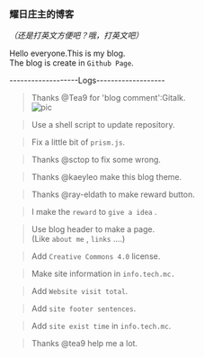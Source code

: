 ﻿### 耀日庄主的博客
*（还是打英文方便吧？哦，打英文吧）*  
  
Hello everyone.This is my blog.  
The blog is create in `Github Page`.  
  
-------------------Logs-------------------  
>Thanks @Tea9 for 'blog comment':Gitalk.  
![pic](https://github.com/tea9/tea9.github.io/raw/master/readme_img/comment.png)  
  
>Use a shell script to update repository.  
  
>Fix a little bit of `prism.js`.  
  
>Thanks @sctop to fix some wrong.  
  
>Thanks @kaeyleo make this blog theme.  
  
>Thanks @ray-eldath to make reward button.  
  
>I make the `reward` to `give a idea` .  
  
>Use blog header to make a page.  
>(Like `about me` , `links` ....)  
  
>Add `Creative Commons 4.0` license.  
  
>Make site information in `info.tech.mc.`  
  
>Add `Website visit total`.  
  
>Add `site footer sentences`.  
  
>Add `site exist time` in `info.tech.mc`.  
  
>Thanks @tea9 help me a lot.  

